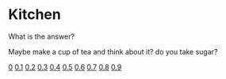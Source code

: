 # Kitchen

What is the answer?

Maybe make a cup of tea and think about it? do you take sugar?

[0](https://elsw.guthub.io/incorrect) [0.1](https://elsw.guthub.io/incorrect) [0.2](https://elsw.guthub.io/incorrect) [0.3](https://elsw.guthub.io/incorrect) [0.4](https://elsw.guthub.io/incorrect) [0.5](https://elsw.guthub.io/incorrect) [0.6](https://elsw.guthub.io/incorrect) [0.7](https://elsw.guthub.io/incorrect) [0.8](https://elsw.guthub.io/incorrect) [0.9](https://elsw.guthub.io/incorrect)
